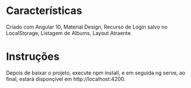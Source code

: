 # Características
Criado com Angular 10, Material Design, Recurso de Login salvo no LocalStorage, Listagem de Albums, Layout Atraente.

# Instruções
Depois de baixar o projeto, execute npm install, e em seguida ng serve, ao final, estará disponçivel em http://localhost:4200.
